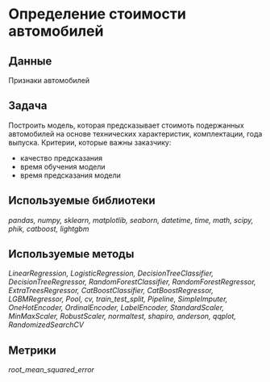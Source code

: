 # Определение стоимости автомобилей

## Данные
Признаки автомобилей
  
## Задача
Построить модель, которая предсказывает стоимоть подержанных автомобилей на основе технических характеристик, комплектации, года выпуска. Критерии, которые важны заказчику:
- качество предсказания
- время обучения модели
- время предсказания модели

## Используемые библиотеки
*pandas, numpy, sklearn, matplotlib, seaborn, datetime, time, math, scipy, phik, catboost, lightgbm*

## Используемые методы
*LinearRegression, LogisticRegression, DecisionTreeClassifier, DecisionTreeRegressor, RandomForestClassifier, RandomForestRegressor, ExtraTreesRegressor, CatBoostClassifier, CatBoostRegressor, LGBMRegressor, Pool, cv, train_test_split, Pipeline, SimpleImputer, OneHotEncoder, OrdinalEncoder, LabelEncoder, StandardScaler, MinMaxScaler, RobustScaler, normaltest, shapiro, anderson, qqplot, RandomizedSearchCV*

## Метрики
*root_mean_squared_error*

